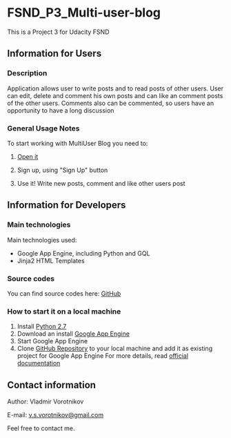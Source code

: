 # FSND_P3_Multi-user-blog
This is a Project 3 for Udacity FSND

## Information for Users

### Description

Application allows user to write posts and to read posts of other users. User can edit, delete and comment his own posts and can like an comment posts of the other users. Comments also can be commented, so users have an opportunity to have a long discussion

### General Usage Notes

To start working with MultiUser Blog you need to:

1. [Open it](https://civil-dolphin-135623.appspot.com/blog)

2. Sign up, using "Sign Up" button

3. Use it! Write new posts, comment and like other users post

## Information for Developers

### Main technologies
Main technologies used:
 - Google App Engine, including Python and GQL
 - Jinja2 HTML Templates

### Source codes
You can find source codes here:
[GitHub](https://github.com/TrueZarathustra/MultiUserBlog)

### How to start it on a local machine
1. Install [Python 2.7](https://www.python.org/downloads/release/python-278/)
2. Download an install [Google App Engine](https://cloud.google.com/appengine/downloads)
3. Start Google App Engine
4. Clone [GitHub Repository](https://github.com/TrueZarathustra/MultiUserBlog) to your local machine and add it as existing project for Google App Engine
For more details, read [official documentation](https://cloud.google.com/appengine/docs/python/)


## Contact information

Author: Vladmir Vorotnikov

E-mail: v.s.vorotnikov@gmail.com

Feel free to contact me.
